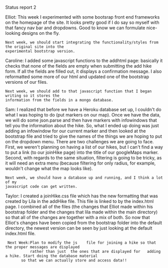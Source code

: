 Status report 2

Elliot:
	This week I experimented with some bootsrap front end frameworks on the homepage of the site. 
	It looks pretty good if I do say so myself with that fancy nav bar and dropdowns.
	Good to know we can formulate nice-looking designs on the fly.

	Next week, we should start integrating the functionality/styles from the original site into the
	experimental bootstrap version. 

Caroline:
	I added some javascript functions to the addhtml page: basically it checks that none of the fields are empty when submitting the add hike form. If all the fields are filled out, it displays a 
	confirmation message. I also reformatted some more of our html and updated one of the bootstrap
	versions of our files.

	Next week, we should add to that javascript function that I began writing so it stores the 
	information from the fields in a mongo database.

Sam: 
	I realized that before we have a Heroku database set up, I couldn't do what I was hoping to do (put markers on our map). Once we have the data, we will do some json.parse and then have markers with infowindows that tell you the information about the hike.
	So, what I ended up doing was just adding an infowindow for our current marker
	and then looked at the bootstrap file and tried to give the names of the things
	we are hoping to put on the dropdown menu.
	There are two challenges we are going to face. First, we weren't planning on
	having a list of our hikes, but I can't find a way to put a link (to our joinHike 
	page) into the title of our googleMaps marker. Second, with regards to the same
	situation, filtering is going to be tricky, as it will need an extra menu (because
	filtering for only radius, for example, wouldn't change what the map looks like).
	
	Next week, we should have a database up and running, and I think a lot of my 
	javascript code can get written.


Taylor:
     I created a joinHike.css file which has the new formatting that was created by Lila in the addHike file.
     This file is linked to by the index.html page.
     I combined all of the files (the changes that Elliot made within his bootstrap folder and the changes
     that lila made within the main directory) so that all of the changes are together with a mix of both.
     So now that Elliot's changes have been copied from the bootstrap folder into the default directory,
     the newest version can be seen by just looking at the default index.html file.

     Next Week:Plan to modify the js	file for joining a hike	so that	the proper messages are	displayed
               rather than just	 the ones that are displayed for   adding a hike. Start doing the database material
	       so that we can actually store and access data!!